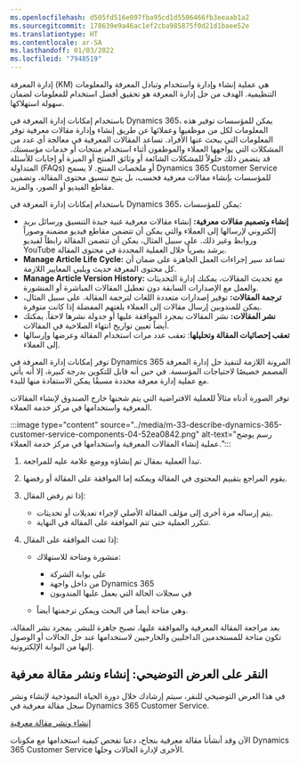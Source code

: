 ```yaml
---
ms.openlocfilehash: d505fd516e097fba95cd1d5506466fb3eeaab1a2
ms.sourcegitcommit: 178639e9a46ac1ef2cba985875f0d21d1baee52e
ms.translationtype: HT
ms.contentlocale: ar-SA
ms.lasthandoff: 01/03/2022
ms.locfileid: "7948519"
---
```

إدارة المعرفة (KM) هي عملية إنشاء وإدارة واستخدام وتبادل المعرفة والمعلومات التنظيمية. الهدف من حل إدارة المعرفة هو تحقيق أفضل استخدام للمعلومات لضمان سهولة استهلاكها.

باستخدام إمكانات إدارة المعرفة في Dynamics 365، يمكن للمؤسسات توفير هذه المعلومات لكل من موظفيها وعملائها عن طريق إنشاء وإدارة مقالات معرفية توفر المعلومات التي يبحث عنها الأفراد. تساعد المقالات المعرفية في معالجة أي عدد من المشكلات التي يواجهها العملاء والموظفون أثناء استخدام منتجات أو خدمات مؤسستك. قد يتضمن ذلك حلولاً للمشكلات الشائعة أو وثائق المنتج أو الميزة أو إجابات للأسئلة المتداولة (FAQs) أو ملخصات المنتج. لا يسمح Dynamics 365 Customer Service للمؤسسات بإنشاء مقالات معرفية فحسب، بل يتيح تنسيق محتوى المقالة، وتضمين مقاطع الفيديو أو الصور، والمزيد.

باستخدام إمكانات إدارة المعرفة في Dynamics 365، يمكن للمؤسسات:

 -  **إنشاء وتصميم مقالات معرفية:** إنشاء مقالات معرفية غنية جيدة التنسيق ورسائل بريد إلكتروني لإرسالها إلى العملاء والتي يمكن أن تتضمن مقاطع فيديو مضمنة وصوراً وروابط وغير ذلك. على سبيل المثال، يمكن أن تتضمن المقالة رابطاً لفيديو YouTube يرشد بصرياً خلال العملية المحددة في محتوى المقالة.
 -  **Manage Article Life Cycle:** تساعد سير إجراءات العمل الجاهزة على ضمان أن كل محتوى المعرفة حديث ويلبي المعايير اللازمة.
 -  **Manage Article Version History:** مع تحديث المقالات، يمكنك إدارة التحديثات والعمل مع الإصدارات السابقة دون تعطيل المقالات المباشرة أو المنشورة.
 -  **ترجمة المقالات:** توفير إصدارات متعددة اللغات لترجمة المقالة. على سبيل المثال، يمكن للمندوبين إرسال مقالات إلى العملاء بلغتهم المفضلة إذا كانت متوفرة.
 -  **نشر المقالات:** نشر المقالات بمجرد الموافقة عليها أو جدولة نشرها لاحقاً. يمكنك أيضاً تعيين تواريخ انتهاء الصلاحية في المقالات.
 -  **تعقب إحصائيات المقالة وتحليلها**: تعقب عدد مرات استخدام المقالة وعرضها وإرسالها إلى العملاء.

توفر إمكانات إدارة المعرفة في Dynamics 365 المرونة اللازمة لتنفيذ حل إدارة المعرفة المصمم خصيصًا لاحتياجات المؤسسة. في حين أنه قابل للتكوين بدرجة كبيرة، إلا أنه يأتي مع عملية إدارة معرفة محددة مسبقًا يمكن الاستفادة منها للبدء.

توفر الصورة أدناه مثالاً للعملية الافتراضية التي يتم شحنها خارج الصندوق لإنشاء المقالات المعرفية واستخدامها في مركز خدمة العملاء.

:::image type="content" source="../media/m-33-describe-dynamics-365-customer-service-components-04-52ea0842.png" alt-text="رسم يوضح عملية إنشاء المقالات المعرفية واستخدامها في مركز خدمة العملاء.":::


1.  تبدأ العملية بمقال تم إنشاؤه ووضع علامة عليه للمراجعة.
2.  يقوم المراجع بتقييم المحتوى في المقالة ويمكنه إما الموافقة على المقالة أو رفضها.
3.  إذا تم رفض المقال:
    
     -  يتم إرساله مرة أخرى إلى مؤلف المقالة الأصلي لإجراء تعديلات أو تحديثات.
     -  تتكرر العملية حتى تتم الموافقة على المقالة في النهاية.
4.  إذا تمت الموافقة على المقال:
    
     -  منشورة ومتاحة للاستهلاك:
        
         -  على بوابة الشركة
         -  من داخل واجهة Dynamics 365
         -  في سجلات الحالة التي يعمل عليها المندوبون
     -  وهي متاحة أيضاً في البحث ويمكن ترجمتها أيضاً.

بعد مراجعة المقالة المعرفية والموافقة عليها، تصبح جاهزة للنشر. بمجرد نشر المقالة، تكون متاحة للمستخدمين الداخليين والخارجيين لاستخدامها عند حل الحالات أو الوصول إليها من البوابة الإلكترونية.

## <a name="demo-click-through-create-and-publish-a-knowledge-article"></a>النقر على العرض التوضيحي: إنشاء ونشر مقالة معرفية

في هذا العرض التوضيحي للنقر، سيتم إرشادك خلال دورة الحياة النموذجية لإنشاء ونشر سجل مقالة معرفية في Dynamics 365 Customer Service.

[إنشاء ونشر مقالة معرفية](https://edxinteractivepage.blob.core.windows.net/edxpages/mb-910/MB910-LP-CS-M3-KADemo/index.html?azure-portal=true)

الآن وقد أنشأنا مقالة معرفية بنجاح، دعنا نفحص كيفية استخدامها مع مكونات Dynamics 365 Customer Service الأخرى لإدارة الحالات وحلها.
